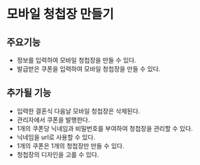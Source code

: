 # 모바일 청첩장 만들기

## 주요기능

* 정보를 입력하여 모바일 청첩장을 만들 수 있다.
* 발급받은 쿠폰을 입력하여 모바일 청첩장을 만들 수 있다.

## 추가될 기능

* 입력한 결혼식 다음날 모바일 청첩장은 삭제된다.
* 관리자에서 쿠폰을 발행한다.
* 1개의 쿠폰당 닉네임과 비밀번호를 부여하여 청첩장을 관리할 수 있다.
* 닉네임을 url로 사용할 수 있다.
* 1개의 쿠폰은 1개의 청첩장만 만들 수 있다.
* 청첩장의 디자인을 고를 수 있다.